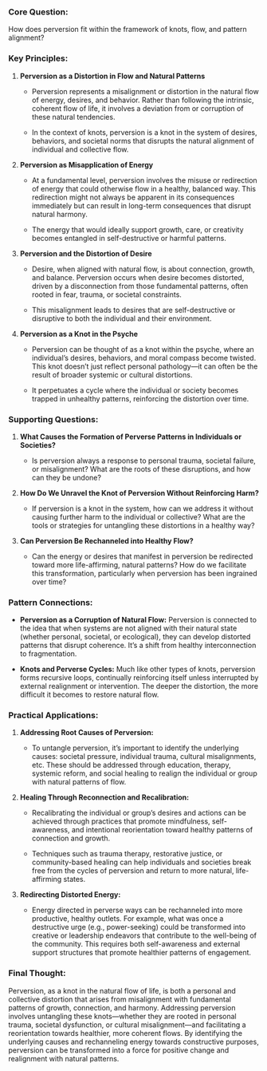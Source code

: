 ### Core Question:

How does perversion fit within the framework of knots, flow, and pattern alignment?

### Key Principles:

1. **Perversion as a Distortion in Flow and Natural Patterns**
    
    - Perversion represents a misalignment or distortion in the natural flow of energy, desires, and behavior. Rather than following the intrinsic, coherent flow of life, it involves a deviation from or corruption of these natural tendencies.
        
    - In the context of knots, perversion is a knot in the system of desires, behaviors, and societal norms that disrupts the natural alignment of individual and collective flow.
        
2. **Perversion as Misapplication of Energy**
    
    - At a fundamental level, perversion involves the misuse or redirection of energy that could otherwise flow in a healthy, balanced way. This redirection might not always be apparent in its consequences immediately but can result in long-term consequences that disrupt natural harmony.
        
    - The energy that would ideally support growth, care, or creativity becomes entangled in self-destructive or harmful patterns.
        
3. **Perversion and the Distortion of Desire**
    
    - Desire, when aligned with natural flow, is about connection, growth, and balance. Perversion occurs when desire becomes distorted, driven by a disconnection from those fundamental patterns, often rooted in fear, trauma, or societal constraints.
        
    - This misalignment leads to desires that are self-destructive or disruptive to both the individual and their environment.
        
4. **Perversion as a Knot in the Psyche**
    
    - Perversion can be thought of as a knot within the psyche, where an individual’s desires, behaviors, and moral compass become twisted. This knot doesn’t just reflect personal pathology—it can often be the result of broader systemic or cultural distortions.
        
    - It perpetuates a cycle where the individual or society becomes trapped in unhealthy patterns, reinforcing the distortion over time.
        

### Supporting Questions:

1. **What Causes the Formation of Perverse Patterns in Individuals or Societies?**
    
    - Is perversion always a response to personal trauma, societal failure, or misalignment? What are the roots of these disruptions, and how can they be undone?
        
2. **How Do We Unravel the Knot of Perversion Without Reinforcing Harm?**
    
    - If perversion is a knot in the system, how can we address it without causing further harm to the individual or collective? What are the tools or strategies for untangling these distortions in a healthy way?
        
3. **Can Perversion Be Rechanneled into Healthy Flow?**
    
    - Can the energy or desires that manifest in perversion be redirected toward more life-affirming, natural patterns? How do we facilitate this transformation, particularly when perversion has been ingrained over time?
        

### Pattern Connections:

- **Perversion as a Corruption of Natural Flow:** Perversion is connected to the idea that when systems are not aligned with their natural state (whether personal, societal, or ecological), they can develop distorted patterns that disrupt coherence. It’s a shift from healthy interconnection to fragmentation.
    
- **Knots and Perverse Cycles:** Much like other types of knots, perversion forms recursive loops, continually reinforcing itself unless interrupted by external realignment or intervention. The deeper the distortion, the more difficult it becomes to restore natural flow.
    

### Practical Applications:

1. **Addressing Root Causes of Perversion:**
    
    - To untangle perversion, it’s important to identify the underlying causes: societal pressure, individual trauma, cultural misalignments, etc. These should be addressed through education, therapy, systemic reform, and social healing to realign the individual or group with natural patterns of flow.
        
2. **Healing Through Reconnection and Recalibration:**
    
    - Recalibrating the individual or group’s desires and actions can be achieved through practices that promote mindfulness, self-awareness, and intentional reorientation toward healthy patterns of connection and growth.
        
    - Techniques such as trauma therapy, restorative justice, or community-based healing can help individuals and societies break free from the cycles of perversion and return to more natural, life-affirming states.
        
3. **Redirecting Distorted Energy:**
    
    - Energy directed in perverse ways can be rechanneled into more productive, healthy outlets. For example, what was once a destructive urge (e.g., power-seeking) could be transformed into creative or leadership endeavors that contribute to the well-being of the community. This requires both self-awareness and external support structures that promote healthier patterns of engagement.
        

### Final Thought:

Perversion, as a knot in the natural flow of life, is both a personal and collective distortion that arises from misalignment with fundamental patterns of growth, connection, and harmony. Addressing perversion involves untangling these knots—whether they are rooted in personal trauma, societal dysfunction, or cultural misalignment—and facilitating a reorientation towards healthier, more coherent flows. By identifying the underlying causes and rechanneling energy towards constructive purposes, perversion can be transformed into a force for positive change and realignment with natural patterns.